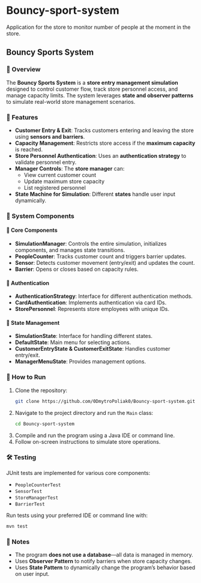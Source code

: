 # Bouncy-sport-system
Application for the store to monitor number of people at the moment in the store.

## Bouncy Sports System

### 📌 Overview  
The **Bouncy Sports System** is a **store entry management simulation** designed to control customer flow, track store personnel access, and manage capacity limits. The system leverages **state and observer patterns** to simulate real-world store management scenarios.  

### 🔧 Features  
- **Customer Entry & Exit**: Tracks customers entering and leaving the store using **sensors and barriers**.  
- **Capacity Management**: Restricts store access if the **maximum capacity** is reached.  
- **Store Personnel Authentication**: Uses an **authentication strategy** to validate personnel entry.  
- **Manager Controls**: The **store manager** can:  
  - View current customer count  
  - Update maximum store capacity  
  - List registered personnel  
- **State Machine for Simulation**: Different **states** handle user input dynamically.  

### 🏢 System Components  
#### 🔹 Core Components  
- **SimulationManager**: Controls the entire simulation, initializes components, and manages state transitions.  
- **PeopleCounter**: Tracks customer count and triggers barrier updates.  
- **Sensor**: Detects customer movement (entry/exit) and updates the count.  
- **Barrier**: Opens or closes based on capacity rules.  

#### 🔹 Authentication  
- **AuthenticationStrategy**: Interface for different authentication methods.  
- **CardAuthentication**: Implements authentication via card IDs.  
- **StorePersonnel**: Represents store employees with unique IDs.  

#### 🔹 State Management  
- **SimulationState**: Interface for handling different states.  
- **DefaultState**: Main menu for selecting actions.  
- **CustomerEntryState & CustomerExitState**: Handles customer entry/exit.  
- **ManagerMenuState**: Provides management options.  

### 🚀 How to Run  
1. Clone the repository:  
   ```bash
   git clone https://github.com/0DmytroPoliak0/Bouncy-sport-system.git
   ```  
2. Navigate to the project directory and run the `Main` class:  
   ```bash
   cd Bouncy-sport-system
   ```  
3. Compile and run the program using a Java IDE or command line.  
4. Follow on-screen instructions to simulate store operations.  

### 🛠️ Testing  
JUnit tests are implemented for various core components:  
- `PeopleCounterTest`  
- `SensorTest`  
- `StoreManagerTest`  
- `BarrierTest`  

Run tests using your preferred IDE or command line with:  
```bash
mvn test
```

### 📌 Notes  
- The program **does not use a database**—all data is managed in memory.  
- Uses **Observer Pattern** to notify barriers when store capacity changes.  
- Uses **State Pattern** to dynamically change the program’s behavior based on user input.  



